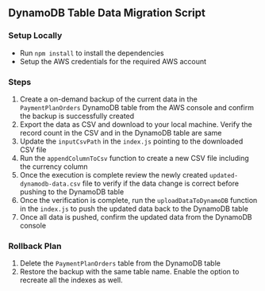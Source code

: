 ## DynamoDB Table Data Migration Script

### Setup Locally
- Run `npm install` to install the dependencies
- Setup the AWS credentials for the required AWS account

### Steps
1. Create a on-demand backup of the current data in the `PaymentPlanOrders` DynamoDB table from the AWS console and confirm the backup is successfully created
2. Export the data as CSV and download to your local machine. Verify the record count in the CSV and in the DynamoDB table are same
3. Update the `inputCsvPath` in the `index.js` pointing to the downloaded CSV file
4. Run the `appendColumnToCsv` function to create a new CSV file including the currency column
5. Once the execution is complete review the newly created `updated-dynamodb-data.csv` file to verify if the data change is correct before pushing to the DynamoDB table
6. Once the verification is complete, run the `uploadDataToDynamoDB` function in the `index.js` to push the updated data back to the DynamoDB table
7. Once all data is pushed, confirm the updated data from the DynamoDB console

### Rollback Plan
1. Delete the `PaymentPlanOrders` table from the DynamoDB table
2. Restore the backup with the same table name. Enable the option to recreate all the indexes as well.


